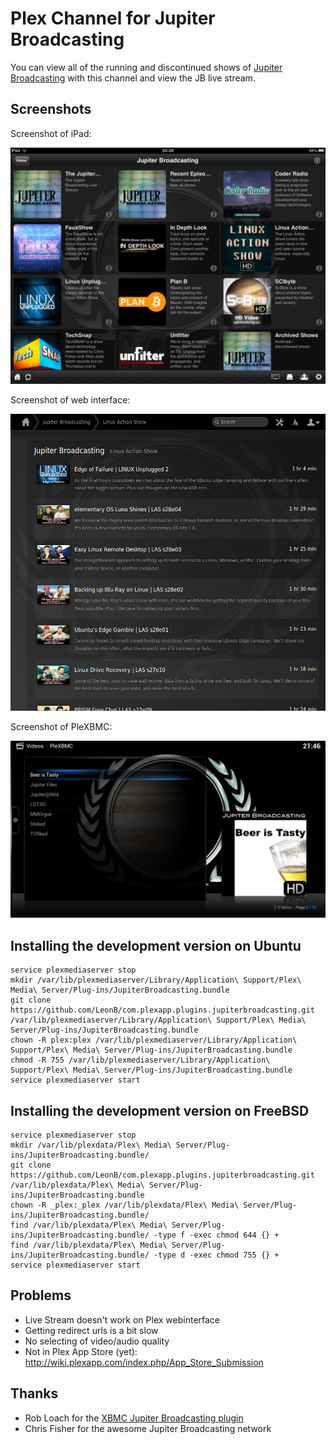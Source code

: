 # Plex Channel for Jupiter Broadcasting

You can view all of the running and discontinued shows of [Jupiter Broadcasting](http://www.jupiterbroadcasting.com) with this channel and view the JB live stream.

## Screenshots

Screenshot of iPad:

![Screenshot of iPad: shows view](Resources/Screenshots/iPad-shows.jpg?raw=true)

Screenshot of web interface:

![Screenshot of web interface: episodes view](Resources/Screenshots/Web-episodes.jpg?raw=true)

Screenshot of PleXBMC:

![Screenshot of Plex on XBMC: archive view](Resources/Screenshots/PleXBMC-archive.jpg?raw=true)

## Installing the development version on Ubuntu

``` shell
service plexmediaserver stop
mkdir /var/lib/plexmediaserver/Library/Application\ Support/Plex\ Media\ Server/Plug-ins/JupiterBroadcasting.bundle
git clone https://github.com/LeonB/com.plexapp.plugins.jupiterbroadcasting.git /var/lib/plexmediaserver/Library/Application\ Support/Plex\ Media\ Server/Plug-ins/JupiterBroadcasting.bundle
chown -R plex:plex /var/lib/plexmediaserver/Library/Application\ Support/Plex\ Media\ Server/Plug-ins/JupiterBroadcasting.bundle
chmod -R 755 /var/lib/plexmediaserver/Library/Application\ Support/Plex\ Media\ Server/Plug-ins/JupiterBroadcasting.bundle
service plexmediaserver start
```

## Installing the development version on FreeBSD

``` shell
service plexmediaserver stop
mkdir /var/lib/plexdata/Plex\ Media\ Server/Plug-ins/JupiterBroadcasting.bundle/
git clone https://github.com/LeonB/com.plexapp.plugins.jupiterbroadcasting.git /var/lib/plexdata/Plex\ Media\ Server/Plug-ins/JupiterBroadcasting.bundle
chown -R _plex:_plex /var/lib/plexdata/Plex\ Media\ Server/Plug-ins/JupiterBroadcasting.bundle/
find /var/lib/plexdata/Plex\ Media\ Server/Plug-ins/JupiterBroadcasting.bundle/ -type f -exec chmod 644 {} +
find /var/lib/plexdata/Plex\ Media\ Server/Plug-ins/JupiterBroadcasting.bundle/ -type d -exec chmod 755 {} +
service plexmediaserver start
```

## Problems ##

- Live Stream doesn't work on Plex webinterface
- Getting redirect urls is a bit slow
- No selecting of video/audio quality
- Not in Plex App Store (yet): http://wiki.plexapp.com/index.php/App_Store_Submission

## Thanks ##

- Rob Loach for the [XBMC Jupiter Broadcasting plugin](https://github.com/RobLoach/plugin.video.jupiterbroadcasting)
- Chris Fisher for the awesome Jupiter Broadcasting network
